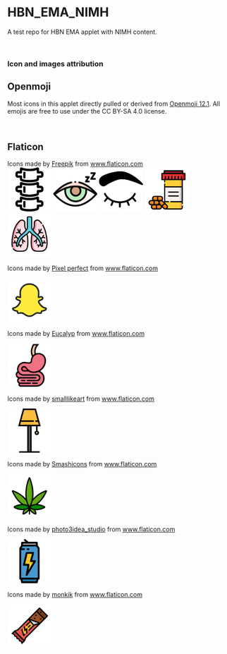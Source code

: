 # HBN_EMA_NIMH
A test repo for HBN EMA applet with NIMH content.
 
<br>


### Icon and images attribution

## Openmoji 
Most icons in this applet directly pulled or derived from [Openmoji 12.1](https://openmoji.org/). All emojis are free to use under the CC BY-SA 4.0 license.

<br>

## Flaticon

<div>Icons made by <a href="https://www.flaticon.com/authors/freepik" title="Freepik">Freepik</a> from <a href="https://www.flaticon.com/" title="Flaticon">www.flaticon.com</a></div>

<img src="imageAttribution/spinePain.svg" width="100" height="100">
<img src="imageAttribution/closedEye.svg" width="100" height="100">
<img src="imageAttribution/eyelash.svg" width="100" height="100">
<img src="imageAttribution/prescriptionMeds.svg" width="100" height="100">
<img src="imageAttribution/lung.svg" width="100" height="100">


<br>

Icons made by <a href="https://www.flaticon.com/authors/pixel-perfect" title="Pixel perfect">Pixel perfect</a> from <a href="https://www.flaticon.com/" title="Flaticon"> www.flaticon.com</a>

<img src="imageAttribution/snapIcon.svg" width="100" height="100">

<br>

Icons made by <a href="https://www.flaticon.com/authors/eucalyp" title="Eucalyp">Eucalyp</a> from <a href="https://www.flaticon.com/" title="Flaticon"> www.flaticon.com</a>

<img src="imageAttribution/stomachIntestine.svg" width="100" height="100">

<br>

Icons made by <a href="https://www.flaticon.com/authors/smalllikeart" title="smalllikeart">smalllikeart</a> from <a href="https://www.flaticon.com/" title="Flaticon"> www.flaticon.com</a>

<img src="imageAttribution/lamp.svg" width="100" height="100">

<br>

Icons made by <a href="https://www.flaticon.com/authors/smashicons" title="Smashicons">Smashicons</a> from <a href="https://www.flaticon.com/" title="Flaticon"> www.flaticon.com</a>

<img src="imageAttribution/marijuana.svg" width="100" height="100">

<br>

Icons made by <a href="https://www.flaticon.com/authors/photo3idea-studio" title="photo3idea_studio">photo3idea_studio</a> from <a href="https://www.flaticon.com/" title="Flaticon"> www.flaticon.com</a>

<img src="imageAttribution/energyDrink.svg" width="100" height="100">

<br>

Icons made by <a href="https://www.flaticon.com/authors/monkik" title="monkik">monkik</a> from <a href="https://www.flaticon.com/" title="Flaticon"> www.flaticon.com</a>

<img src="imageAttribution/energyBar.svg" width="100" height="100">






